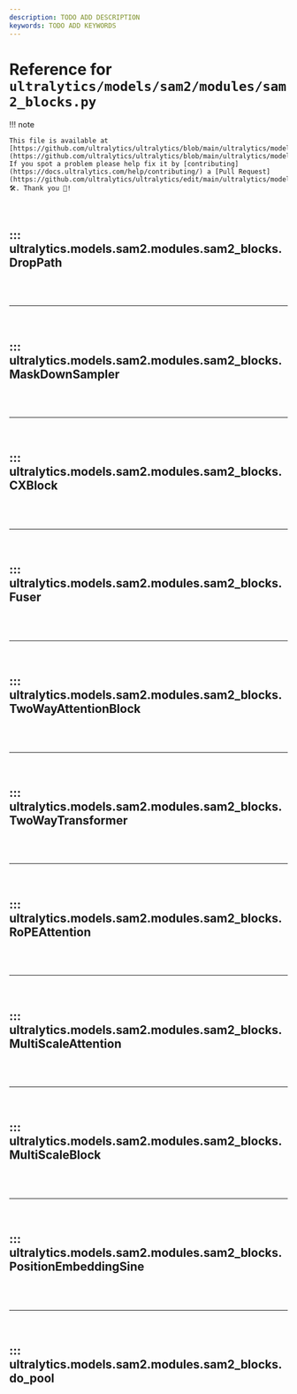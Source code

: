 ```yaml
---
description: TODO ADD DESCRIPTION
keywords: TODO ADD KEYWORDS
---
```


# Reference for `ultralytics/models/sam2/modules/sam2_blocks.py`

!!! note

    This file is available at [https://github.com/ultralytics/ultralytics/blob/main/ultralytics/models/sam2/modules/sam2_blocks.py](https://github.com/ultralytics/ultralytics/blob/main/ultralytics/models/sam2/modules/sam2_blocks.py). If you spot a problem please help fix it by [contributing](https://docs.ultralytics.com/help/contributing/) a [Pull Request](https://github.com/ultralytics/ultralytics/edit/main/ultralytics/models/sam2/modules/sam2_blocks.py) 🛠️. Thank you 🙏!

<br>

## ::: ultralytics.models.sam2.modules.sam2_blocks.DropPath

<br><br><hr><br>

## ::: ultralytics.models.sam2.modules.sam2_blocks.MaskDownSampler

<br><br><hr><br>

## ::: ultralytics.models.sam2.modules.sam2_blocks.CXBlock

<br><br><hr><br>

## ::: ultralytics.models.sam2.modules.sam2_blocks.Fuser

<br><br><hr><br>

## ::: ultralytics.models.sam2.modules.sam2_blocks.TwoWayAttentionBlock

<br><br><hr><br>

## ::: ultralytics.models.sam2.modules.sam2_blocks.TwoWayTransformer

<br><br><hr><br>

## ::: ultralytics.models.sam2.modules.sam2_blocks.RoPEAttention

<br><br><hr><br>

## ::: ultralytics.models.sam2.modules.sam2_blocks.MultiScaleAttention

<br><br><hr><br>

## ::: ultralytics.models.sam2.modules.sam2_blocks.MultiScaleBlock

<br><br><hr><br>

## ::: ultralytics.models.sam2.modules.sam2_blocks.PositionEmbeddingSine

<br><br><hr><br>

## ::: ultralytics.models.sam2.modules.sam2_blocks.do_pool

<br><br>
